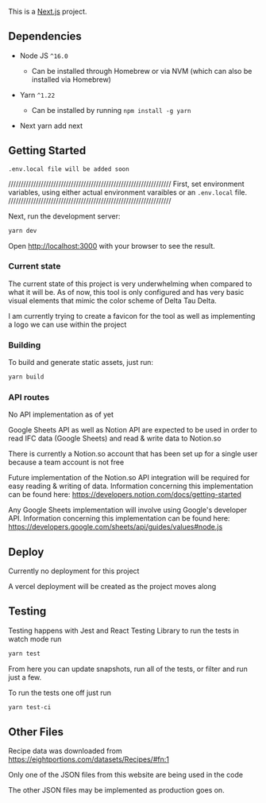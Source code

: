 This is a [Next.js](https://nextjs.org/) project.


## Dependencies

- Node JS `^16.0`
  - Can be installed through Homebrew or via NVM (which can also be installed via Homebrew)
- Yarn `^1.22`
  - Can be installed by running `npm install -g yarn`

- Next
yarn add next

## Getting Started

``` 
.env.local file will be added soon
```

/////////////////////////////////////////////////////////////////
First, set environment variables, using either actual environment varaibles or an `.env.local` file.
/////////////////////////////////////////////////////////////////

Next, run the development server:

```bash
yarn dev
```

Open [http://localhost:3000](http://localhost:3000) with your browser to see the result.

### Current state

The current state of this project is very underwhelming when compared to what it will be. As of now, this tool is only configured and has very basic visual elements that mimic the color scheme of Delta Tau Delta.

I am currently trying to create a favicon for the tool as well as implementing a logo we can use within the project

### Building

To build and generate static assets, just run:

```bash
yarn build
```

### API routes

No API implementation as of yet

Google Sheets API as well as Notion API are expected to be used in order to read IFC data (Google Sheets) and read & write data to Notion.so

There is currently a Notion.so account that has been set up for a single user because a team account is not free

Future implementation of the Notion.so API integration will be required for easy reading & writing of data. Information concerning this implementation can be found here: https://developers.notion.com/docs/getting-started

Any Google Sheets implementation will involve using Google's developer API. Information concerning this implementation can be found here: https://developers.google.com/sheets/api/guides/values#node.js 

## Deploy

Currently no deployment for this project

A vercel deployment will be created as the project moves along

## Testing

Testing happens with Jest and React Testing Library to run the tests in watch mode run

```bash
yarn test
```

From here you can update snapshots, run all of the tests, or filter and run just a few.

To run the tests one off just run

```bash
yarn test-ci
```

## Other Files

Recipe data was downloaded from https://eightportions.com/datasets/Recipes/#fn:1 

Only one of the JSON files from this website are being used in the code

The other JSON files may be implemented as production goes on.
